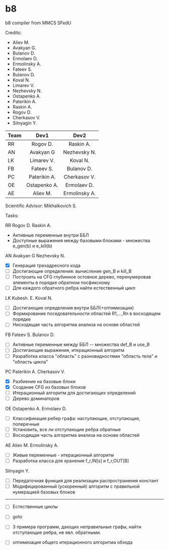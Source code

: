 # b8
b8 compiler from MMCS SFedU


Credits:
- Aliev M.
- Avakyan G.
- Bulanov D.
- Ermolaev D.
- Ermolinsky A.
- Fateev S.
- Bulanov D.
- Koval N.
- Limarev V.
- Nezhevsky N.
- Ostapenko A.
- Paterikin A.
- Raskin A.
- Rogov D.
- Cherkasov V.
- Silnyagin Y.


| Team          | Dev1          | Dev2           | 
| ------------- |:-------------:| :-------------:| 
| RR            | Rogov D.      | Raskin A.      |
| AN            | Avakyan G     | Nezhevsky N.   |
| LK            | Limarev V.    | Koval N.       |
| FB            | Fateev S.     | Bulanov D.     |
| PC            | Paterikin A.  | Cherkasov V.   |
| OE            | Ostapenko A.  | Ermolaev D.    |
| AE            | Aliev M.      | Ermolinsky A.  |


Scientific Advisor: Mikhalkovich S.

Tasks:

RR  Rogov D.    Raskin A.
- Активные переменные внутри ББЛ
- Доступные выражения между базовыми блоками - множества e_gen(b) и e_kill(b)

AN  Avakyan G   Nezhevsky N.
- [x] Генерация трехадресного кода 
- [ ] Достигающие определения: вычисление gen_B и kill_B
- [ ] Построить на CFG глубинное остовное дерево, перенумеровав элементы в порядке обратном посфиксному
- [ ] Для каждого обратного ребра найти естественный цикл

LK  Kubesh. E.  Koval N.
- [ ] Достигающие определения внутри ББЛ(+оптимизации)
- [ ] Формирование поседовательности областей R1,...,Rn в восходящем порядке
- [ ] Нисходящая часть алгоритма анализа на основе областей

FB  Fateev S.   Bulanov D.
- [ ] Активные переменные между ББЛ -- множества def_B и use_B
- [ ]  Достигающие выражения, итерационный алгоритм
- [ ] Разработка класса "область" с разновидностями "область тела" и "область цикла"

PC  Paterikin A.    Cherkasov V.
- [x] Разбиение на базовые блоки
- [x] Создание CFG из базовых блоков 
- [ ] Итерационный алгоритм для достигающих определений
- [ ]  Дерево доминаторов 

OE  Ostapenko A.    Ermolaev D.
- [ ]  Классификация ребер графа: наступающие, отступающие, поперечные
- [ ]  Установить, все ли отступающие ребра обратные
- [ ] Восходящая часть алгоритма анализа на основе областей

AE  Aliev M.    Ermolinsky A.
- [ ] Живые переменные - итерационный алгоритм
- [ ] Разработка класса для хранения f_r,IN[s] и f_r,OUT[B]

Silnyagin Y.
- [ ] Передаточная функция для реализации распространения констант
- [ ] Модифицированный (ускоренный) алгоритм с правильной нумерацией базовых блоков

-------------------
- [ ]  Естественные циклы
- [ ]  goto

- [ ] 3 примера программ, дающих неправильные графы, найти отступающие ребра, не явл. обратными.
- [ ] оптимизация общего итерационного алгоритма обхода
